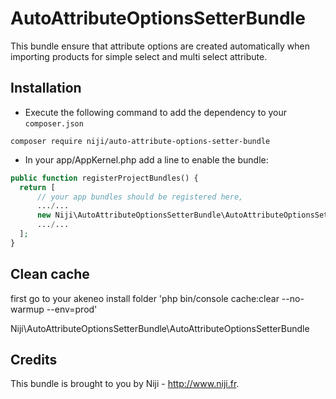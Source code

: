 # AutoAttributeOptionsSetterBundle

This bundle ensure that attribute options are created automatically when importing products for simple select and multi select attribute.

## Installation

- Execute the following command to add the dependency to your `composer.json`

`composer require niji/auto-attribute-options-setter-bundle`

- In your app/AppKernel.php add a line to enable the bundle:
   
```php
public function registerProjectBundles() {
  return [
      // your app bundles should be registered here,
      .../...
      new Niji\AutoAttributeOptionsSetterBundle\AutoAttributeOptionsSetterBundle(),
      .../...
  ];
}
```

## Clean cache 
first go to your akeneo install folder
'php bin/console cache:clear --no-warmup --env=prod'

Niji\AutoAttributeOptionsSetterBundle\AutoAttributeOptionsSetterBundle

## Credits

This bundle is brought to you by Niji - http://www.niji.fr.
